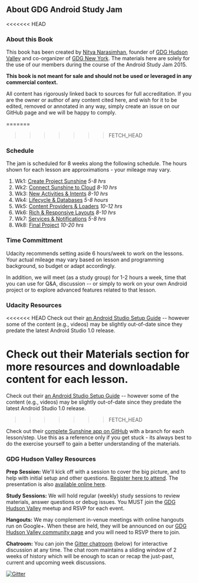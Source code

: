 
## About GDG Android Study Jam

<<<<<<< HEAD
### **About this Book**
This book has been created by [Nitya Narasimhan](http://www.google.com/+NityaNarasimhan), founder of [GDG Hudson Valley](http://www.meetup.com/gdg-hudson-valley/) and co-organizer of [GDG New York](http://www.meetup.com/NYC-GDG/). The materials here are solely for the use of our members during the course of the Android Study Jam 2015.

**This book is not meant for sale and should not be used or leveraged in any commercial context.**

All content has rigorously linked back to sources for full accreditation. If you are the owner or author of any content cited here, and wish for it to be edited, removed or annotated in any way, simply create an issue on our GitHub page and we will be happy to comply.

=======
>>>>>>> FETCH_HEAD
### **Schedule**

The jam is scheduled for 8 weeks along the following schedule. The hours shown for each lesson are approximations - your mileage may vary.

1. Wk1: [Create Project Sunshine](https://www.udacity.com/course/viewer#!/c-ud853/l-1395568821) *5-8 hrs*
2. Wk2: [Connect Sunshine to Cloud](https://www.udacity.com/course/viewer#!/c-ud853/l-1469948762) *8-10 hrs*
3. Wk3: [New Activities & Intents](https://www.udacity.com/course/viewer#!/c-ud853/l-1474559101) *8-10 hrs*
4. Wk4: [Lifecycle & Databases](https://www.udacity.com/course/viewer#!/c-ud853/l-1639338560) *5-8 hours*
5. Wk5: [Content Providers & Loaders](https://www.udacity.com/course/viewer#!/c-ud853/l-1576308909) *10-12 hrs*
6. Wk6: [Rich & Responsive Layouts](https://www.udacity.com/course/viewer#!/c-ud853/l-1623168625) *8-10 hrs*
7. Wk7: [Services & Notifications](https://www.udacity.com/course/viewer#!/c-ud853/l-1614738811) *5-8 hrs*
8. Wk8: [Final Project](https://www.udacity.com/course/viewer#!/c-ud853/l-1938208734) *10-20 hrs*

### **Time Committment**

Udacity recommends setting aside 6 hours/week to work on the lessons. Your actual mileage may vary based on lesson and programming background, so budget or adapt accordingly.

In addition, we will meet (as a study group) for 1-2 hours a week, time that you can use for Q&A, discussion -- or simply to work on your own Android project or to explore advanced features related to that lesson.


### Udacity Resources
<<<<<<< HEAD
Check out their [an Android Studio Setup Guide](https://storage.googleapis.com/supplemental_media/udacityu/1395568821/AndroidStudioSetupGuide.pdf) -- however some of the content (e.g., videos) may be slightly out-of-date since they predate the latest Android Studio 1.0 release.

Check out their Materials section for more resources and downloadable content for each lesson.
=======
Check out their [an Android Studio Setup Guide](https://storage.googleapis.com/supplemental_media/udacityu/1395568821/AndroidStudioSetupGuide.pdf?GoogleAccessId=1069728276824-2uvq09l4tiplc0gf30rskdsgvtam6k1j@developer.gserviceaccount.com&Expires=1422194340&Signature=Y9GQw%2BzCa/KCUeoLU1XI%2BZdmXIla8r/0wDEazsEJ63/Dyc8m4JU4mfzZxRJ%2BZxsWTZKgEcgn6SxtVd3xo20XH829dsue7P0gCIKyjdg8huZ2nB28TrtbRLDkBvIR85lC6/Jg1A7tOYHVKnMmC6X6cl/fVqAyTkXQi/WK4ebwcHw%3D) -- however some of the content (e.g., videos) may be slightly out-of-date since they predate the latest Android Studio 1.0 release.
>>>>>>> FETCH_HEAD

Check out their [complete Sunshine app on GitHub](https://github.com/udacity/Sunshine) with a branch for each lesson/step. Use this as a reference only if you get stuck - its always best to do the exercise yourself to gain a better understanding of the materials.

### GDG Hudson Valley Resources

**Prep Session:** We'll kick off with a session to cover the big picture, and to help with initial setup and other questions. [Register here to attend](http://www.meetup.com/gdg-hudson-valley/events/219282068/). The presentation is also [available online here](http://bit.ly/androidjamprep).

**Study Sessions:** We will hold regular (weekly) study sessions to review materials, answer questions or debug issues. You MUST join the [GDG Hudson Valley](http://www.meetup.com/gdg-hudson-valley/) meetup and RSVP for each event.

**Hangouts:** We may complement in-venue meetings with online hangouts run on Google+. When these are held, they will be announced on our [GDG Hudson Valley community page](https://plus.google.com/u/0/b/116637480947982055865/communities/102846463613728256642) and you will need to RSVP there to join.

**Chatroom:** You can join the [Gitter chatroom](https://gitter.im/gdg-hudson-valley/android-guide) (below) for interactive discussion at any time. The chat room maintains a sliding window of 2 weeks of history which will be enough to scan or recap the just-past, current and upcoming week discussions.

[![Gitter](https://badges.gitter.im/Join%20Chat.svg)](https://gitter.im/gdg-hudson-valley/android-guide?utm_source=badge&utm_medium=badge&utm_campaign=pr-badge&utm_content=badge)
